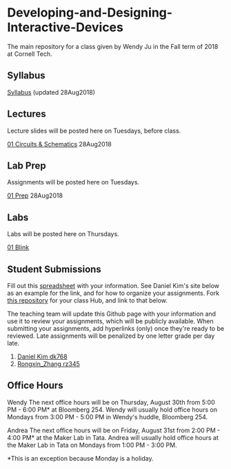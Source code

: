 # Developing-and-Designing-Interactive-Devices
The main repository for a class given by Wendy Ju in the Fall term of 2018 at Cornell Tech.

## Syllabus
[Syllabus](https://github.com/FAR-Lab/Developing-and-Designing-Interactive-Devices/blob/2018Fall/Syllabus_Fall18.pdf) (updated 28Aug2018)

## Lectures
Lecture slides will be posted here on Tuesdays, before class.

[01 Circuits & Schematics](https://github.com/FAR-Lab/Developing-and-Designing-Interactive-Devices/blob/2018Fall/Slides/01%20Circuits%20%26%20Schematics.pdf) 28Aug2018

## Lab Prep 
Assignments will be posted here on Tuesdays.

[01 Prep](https://github.com/FAR-Lab/Developing-and-Designing-Interactive-Devices/wiki/preLab-01) 28Aug2018

## Labs
Labs will be posted here on Thursdays.

[01 Blink](https://github.com/FAR-Lab/Developing-and-Designing-Interactive-Devices/wiki/Lab-01)
<!---1. [Lab #1](https://github.com/FAR-Lab/Developing-and-Designing-Interactive-Devices/wiki/Lab-%231)
 2. [Lab #2](https://github.com/FAR-Lab/Developing-and-Designing-Interactive-Devices/wiki/Lab-%232)
%3. [Lab #3](https://github.com/FAR-Lab/Developing-and-Designing-Interactive-Devices/wiki/Lab3-Laser-Cutting-and-3d-Printing)
%4. [Lab #4](https://github.com/FAR-Lab/Developing-and-Designing-Interactive-Devices/wiki/Lab-%234)-->

## Student Submissions
Fill out this [spreadsheet](https://docs.google.com/spreadsheets/d/1jj1k6TqVeYlY_HoPcCLTnNt2-maIJkDGyz53OstApOA/edit#gid=0) with your information. See Daniel Kim's site below as an example for the link, and for how to organize your assignments. Fork [this repository](https://github.com/FAR-Lab/Interactive-Lab-Hub) for your class Hub, and link to that below.

The teaching team will update this Github page with your information and use it to review your assignments, which will be publicly available. When submitting your assignments, add hyperlinks (only) once they're ready to be reviewed. Late assignments will be penalized by one letter grade per day late.

1.	[	Daniel	Kim	dk768	](	https://github.com/dkijc/interactive	)
2.	[	Rongxin_Zhang	rz345	](	https://github.com/RongxinZhang/interactive-device	)
<!---1.	[	Student 	1	st111	](	https://github.com	)
1.	[	Student 	2	st222	](	https://github.com	)
1.	[	Student 	3	st333	](	https://github.com	)-->

## Office Hours
Wendy
The next office hours will be on Thursday, August 30th from 5:00 PM - 6:00 PM* at Bloomberg 254. Wendy will usually hold office hours on Mondays from 3:00 PM - 5:00 PM in Wendy's huddle, Bloomberg 254. 

Andrea
The next office hours will be on Friday, August 31st from 2:00 PM - 4:00 PM* at the Maker Lab in Tata. Andrea will usually hold office hours at the Maker Lab in Tata on Mondays from 1:00 PM - 3:00 PM. 

*This is an exception because Monday is a holiday.
